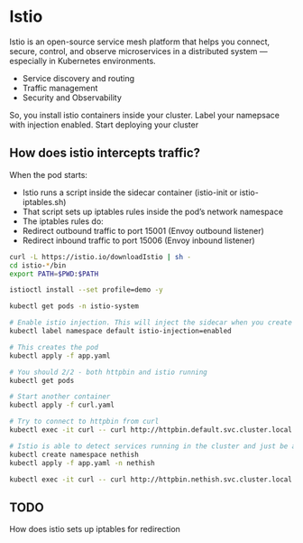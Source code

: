 # Istio
Istio is an open-source service mesh platform that helps you connect, secure, control, and observe microservices in a distributed system — especially in Kubernetes environments.

* Service discovery and routing
* Traffic management 
* Security and Observability

So, you install istio containers inside your cluster. Label your namepsace with injection enabled.
Start deploying your cluster

## How does istio intercepts traffic? 
When the pod starts:
* Istio runs a script inside the sidecar container (istio-init or istio-iptables.sh)
* That script sets up iptables rules inside the pod’s network namespace
* The iptables rules do:
* Redirect outbound traffic to port 15001 (Envoy outbound listener)
* Redirect inbound traffic to port 15006 (Envoy inbound listener)


```bash
curl -L https://istio.io/downloadIstio | sh -
cd istio-*/bin
export PATH=$PWD:$PATH

istioctl install --set profile=demo -y

kubectl get pods -n istio-system

# Enable istio injection. This will inject the sidecar when you create a deployment in the default namespace
kubectl label namespace default istio-injection=enabled

# This creates the pod
kubectl apply -f app.yaml

# You should 2/2 - both httpbin and istio running
kubectl get pods

# Start another container
kubectl apply -f curl.yaml

# Try to connect to httpbin from curl
kubectl exec -it curl -- curl http://httpbin.default.svc.cluster.local:8000/get

# Istio is able to detect services running in the cluster and just be able to route
kubectl create namespace nethish
kubectl apply -f app.yaml -n nethish

kubectl exec -it curl -- curl http://httpbin.nethish.svc.cluster.local:8000/get
```

## TODO
How does istio sets up iptables for redirection
